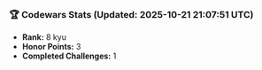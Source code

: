 ### 🏆 Codewars Stats (Updated: 2025-10-21 21:07:51 UTC)

- **Rank:** 8 kyu
- **Honor Points:** 3
- **Completed Challenges:** 1

